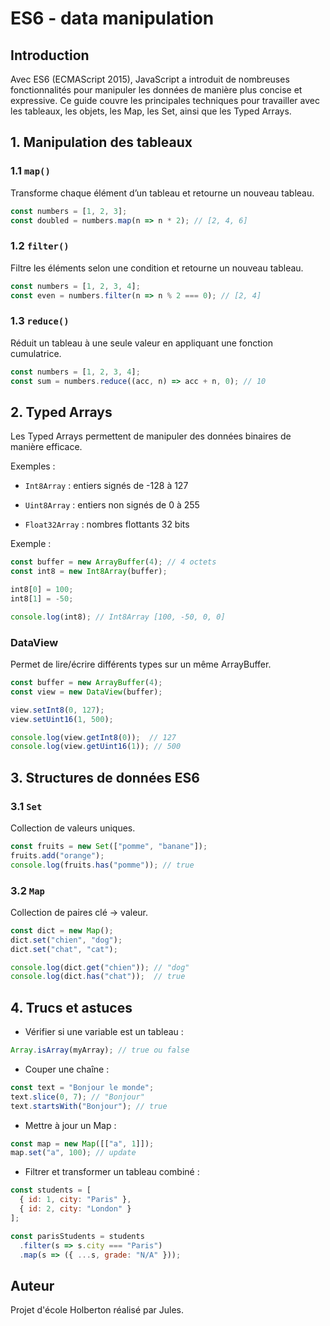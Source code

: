 # ES6 - data manipulation

## Introduction

Avec ES6 (ECMAScript 2015), JavaScript a introduit de nombreuses fonctionnalités pour manipuler les données de manière plus concise et expressive.
Ce guide couvre les principales techniques pour travailler avec les tableaux, les objets, les Map, les Set, ainsi que les Typed Arrays.

## 1. Manipulation des tableaux

### 1.1 `map()`

Transforme chaque élément d’un tableau et retourne un nouveau tableau.

```js
const numbers = [1, 2, 3];
const doubled = numbers.map(n => n * 2); // [2, 4, 6]
```

### 1.2 `filter()`

Filtre les éléments selon une condition et retourne un nouveau tableau.

```js
const numbers = [1, 2, 3, 4];
const even = numbers.filter(n => n % 2 === 0); // [2, 4]
```

### 1.3 `reduce()`


Réduit un tableau à une seule valeur en appliquant une fonction cumulatrice.

```js
const numbers = [1, 2, 3, 4];
const sum = numbers.reduce((acc, n) => acc + n, 0); // 10
```

## 2. Typed Arrays

Les Typed Arrays permettent de manipuler des données binaires de manière efficace.

Exemples :

- `Int8Array` : entiers signés de -128 à 127

- `Uint8Array` : entiers non signés de 0 à 255

- `Float32Array` : nombres flottants 32 bits

Exemple :

```js
const buffer = new ArrayBuffer(4); // 4 octets
const int8 = new Int8Array(buffer);

int8[0] = 100;
int8[1] = -50;

console.log(int8); // Int8Array [100, -50, 0, 0]
```

### DataView

Permet de lire/écrire différents types sur un même ArrayBuffer.

```js
const buffer = new ArrayBuffer(4);
const view = new DataView(buffer);

view.setInt8(0, 127);
view.setUint16(1, 500);

console.log(view.getInt8(0));  // 127
console.log(view.getUint16(1)); // 500
```

## 3. Structures de données ES6

### 3.1 `Set`

Collection de valeurs uniques.

```js
const fruits = new Set(["pomme", "banane"]);
fruits.add("orange");
console.log(fruits.has("pomme")); // true
```

### 3.2 `Map`

Collection de paires clé → valeur.

```js
const dict = new Map();
dict.set("chien", "dog");
dict.set("chat", "cat");

console.log(dict.get("chien")); // "dog"
console.log(dict.has("chat"));  // true
```

## 4. Trucs et astuces

- Vérifier si une variable est un tableau :

```js
Array.isArray(myArray); // true ou false
```

- Couper une chaîne :

```js
const text = "Bonjour le monde";
text.slice(0, 7); // "Bonjour"
text.startsWith("Bonjour"); // true
```

- Mettre à jour un Map :

```js
const map = new Map([["a", 1]]);
map.set("a", 100); // update
```

- Filtrer et transformer un tableau combiné :

```js
const students = [
  { id: 1, city: "Paris" },
  { id: 2, city: "London" }
];

const parisStudents = students
  .filter(s => s.city === "Paris")
  .map(s => ({ ...s, grade: "N/A" }));
```

## Auteur

Projet d'école Holberton réalisé par Jules.
